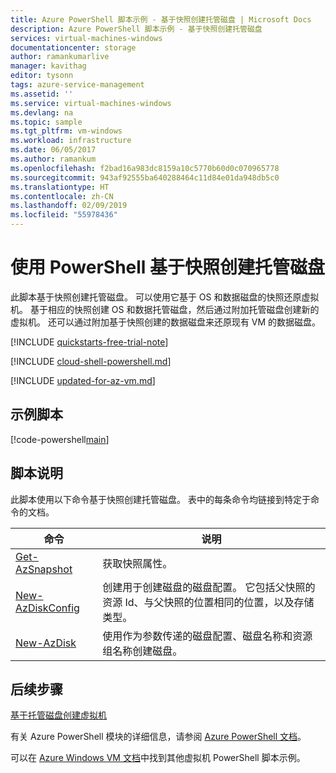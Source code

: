 ```yaml
---
title: Azure PowerShell 脚本示例 - 基于快照创建托管磁盘 | Microsoft Docs
description: Azure PowerShell 脚本示例 - 基于快照创建托管磁盘
services: virtual-machines-windows
documentationcenter: storage
author: ramankumarlive
manager: kavithag
editor: tysonn
tags: azure-service-management
ms.assetid: ''
ms.service: virtual-machines-windows
ms.devlang: na
ms.topic: sample
ms.tgt_pltfrm: vm-windows
ms.workload: infrastructure
ms.date: 06/05/2017
ms.author: ramankum
ms.openlocfilehash: f2bad16a983dc8159a10c5770b60d0c070965778
ms.sourcegitcommit: 943af92555ba640288464c11d84e01da948db5c0
ms.translationtype: HT
ms.contentlocale: zh-CN
ms.lasthandoff: 02/09/2019
ms.locfileid: "55978436"
---
```

# <a name="create-a-managed-disk-from-a-snapshot-with-powershell"></a>使用 PowerShell 基于快照创建托管磁盘

此脚本基于快照创建托管磁盘。 可以使用它基于 OS 和数据磁盘的快照还原虚拟机。 基于相应的快照创建 OS 和数据托管磁盘，然后通过附加托管磁盘创建新的虚拟机。 还可以通过附加基于快照创建的数据磁盘来还原现有 VM 的数据磁盘。

[!INCLUDE [quickstarts-free-trial-note](../../../includes/quickstarts-free-trial-note.md)]

[!INCLUDE [cloud-shell-powershell.md](../../../includes/cloud-shell-powershell.md)]

[!INCLUDE [updated-for-az-vm.md](../../../includes/updated-for-az-vm.md)]

## <a name="sample-script"></a>示例脚本

[!code-powershell[main](../../../powershell_scripts/virtual-machine/create-managed-disk-from-snapshot/create-managed-disk-from-snapshot.ps1 "Create managed disk from snapshot")]


## <a name="script-explanation"></a>脚本说明

此脚本使用以下命令基于快照创建托管磁盘。 表中的每条命令均链接到特定于命令的文档。

| 命令 | 说明 |
|---|---|
| [Get-AzSnapshot](https://docs.microsoft.com/powershell/module/az.compute/Get-AzSnapshot) | 获取快照属性。  |
| [New-AzDiskConfig](https://docs.microsoft.com/powershell/module/az.compute/New-AzDiskConfig) | 创建用于创建磁盘的磁盘配置。 它包括父快照的资源 Id、与父快照的位置相同的位置，以及存储类型。  |
| [New-AzDisk](https://docs.microsoft.com/powershell/module/az.compute/New-AzDisk) | 使用作为参数传递的磁盘配置、磁盘名称和资源组名称创建磁盘。 |


## <a name="next-steps"></a>后续步骤

[基于托管磁盘创建虚拟机](./virtual-machines-windows-powershell-sample-create-vm-from-managed-os-disks.md?toc=%2fpowershell%2fmodule%2ftoc.json)

有关 Azure PowerShell 模块的详细信息，请参阅 [Azure PowerShell 文档](/powershell/azure/overview)。

可以在 [Azure Windows VM 文档](../windows/powershell-samples.md?toc=%2fazure%2fvirtual-machines%2fwindows%2ftoc.json)中找到其他虚拟机 PowerShell 脚本示例。
